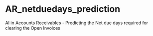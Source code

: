 # AR_netduedays_prediction
AI in Accounts Receivables - Predicting the Net due days required for clearing the Open Invoices
